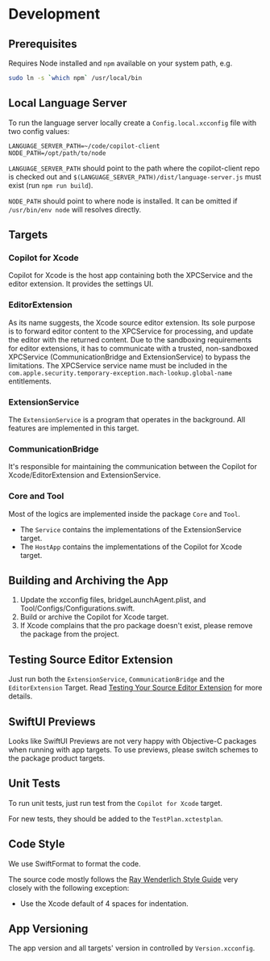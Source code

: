 # Development

## Prerequisites

Requires Node installed and `npm` available on your system path, e.g.

```sh
sudo ln -s `which npm` /usr/local/bin
```

## Local Language Server

To run the language server locally create a `Config.local.xcconfig` file with two config values:

```xcconfig
LANGUAGE_SERVER_PATH=~/code/copilot-client
NODE_PATH=/opt/path/to/node
```

`LANGUAGE_SERVER_PATH` should point to the path where the copilot-client repo is
checked out and `$(LANGUAGE_SERVER_PATH)/dist/language-server.js` must exist
(run `npm run build`).

`NODE_PATH` should point to where node is installed. It can be omitted if
`/usr/bin/env node` will resolves directly.

## Targets 

### Copilot for Xcode

Copilot for Xcode is the host app containing both the XPCService and the editor extension. It provides the settings UI.

### EditorExtension

As its name suggests, the Xcode source editor extension. Its sole purpose is to forward editor content to the XPCService for processing, and update the editor with the returned content. Due to the sandboxing requirements for editor extensions, it has to communicate with a trusted, non-sandboxed XPCService (CommunicationBridge and ExtensionService) to bypass the limitations. The XPCService service name must be included in the `com.apple.security.temporary-exception.mach-lookup.global-name` entitlements.

### ExtensionService

The `ExtensionService` is a program that operates in the background. All features are implemented in this target.

### CommunicationBridge

It's responsible for maintaining the communication between the Copilot for Xcode/EditorExtension and ExtensionService.

### Core and Tool

Most of the logics are implemented inside the package `Core` and `Tool`.

- The `Service` contains the implementations of the ExtensionService target.
- The `HostApp` contains the implementations of the Copilot for Xcode target.

## Building and Archiving the App

1. Update the xcconfig files, bridgeLaunchAgent.plist, and Tool/Configs/Configurations.swift.
2. Build or archive the Copilot for Xcode target.
3. If Xcode complains that the pro package doesn't exist, please remove the package from the project.

## Testing Source Editor Extension

Just run both the `ExtensionService`, `CommunicationBridge` and the `EditorExtension` Target. Read [Testing Your Source Editor Extension](https://developer.apple.com/documentation/xcodekit/testing_your_source_editor_extension) for more details.

## SwiftUI Previews

Looks like SwiftUI Previews are not very happy with Objective-C packages when running with app targets. To use previews, please switch schemes to the package product targets.

## Unit Tests

To run unit tests, just run test from the `Copilot for Xcode` target.

For new tests, they should be added to the `TestPlan.xctestplan`.

## Code Style

We use SwiftFormat to format the code.

The source code mostly follows the [Ray Wenderlich Style Guide](https://github.com/raywenderlich/swift-style-guide) very closely with the following exception:

- Use the Xcode default of 4 spaces for indentation.

## App Versioning

The app version and all targets' version in controlled by `Version.xcconfig`.